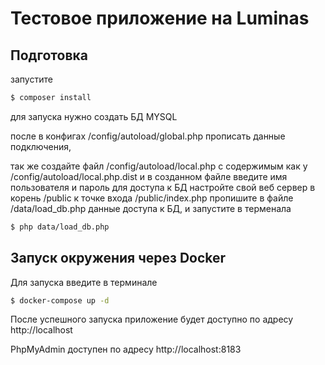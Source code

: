 # Тестовое приложение на Luminas

## Подготовка
запустите
```bash
$ composer install 
```

для запуска нужно создать БД MYSQL

после в конфигах /config/autoload/global.php прописать данные подключения, 

так же 
создайте файл /config/autoload/local.php с содержимым как у /config/autoload/local.php.dist
и в созданном файле введите имя пользователя и пароль для доступа к БД
настройте свой веб сервер в корень /public к точке входа /public/index.php 
пропишите в файле /data/load_db.php данные доступа к БД, и запустите в терменала

```bash
$ php data/load_db.php
```

## Запуск окружения через Docker

Для запуска введите в терминале
```bash
$ docker-compose up -d
```
После успешного запуска приложение будет доступно по адресу http://localhost

PhpMyAdmin доступен по адресу http://localhost:8183